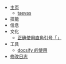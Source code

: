 * [主页](/)
  * [taevas](README.md)
* 技能
* 信息
* 文化
  * [正确使用直角引号「」](cultures/直角引号.md)
* 工具
  * [docsify 的使用](tools/docsify.md)
* [修改日志](changelog.md)